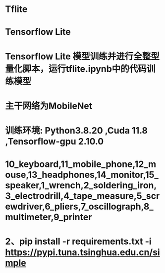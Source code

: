 # Tflite
# Tensorflow Lite
 
# Tensorflow Lite 模型训练并进行全整型量化脚本，运行tflite.ipynb中的代码训练模型
# 主干网络为MobileNet

# 训练环境: Python3.8.20 ,Cuda 11.8 ,Tensorflow-gpu 2.10.0

# 10_keyboard,11_mobile_phone,12_mouse,13_headphones,14_monitor,15_speaker,1_wrench,2_soldering_iron,3_electrodrill,4_tape_measure,5_screwdriver,6_pliers,7_oscillograph,8_multimeter,9_printer

# 2、pip install -r requirements.txt -i https://pypi.tuna.tsinghua.edu.cn/simple 




